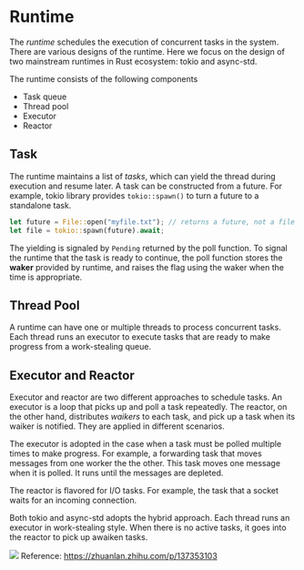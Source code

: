 # Runtime

The _runtime_ schedules the execution of concurrent tasks in the
system. There are various designs of the runtime. Here we focus on the
design of two mainstream runtimes in Rust ecosystem: tokio and
async-std.

The runtime consists of the following components

- Task queue
- Thread pool
- Executor
- Reactor


## Task

The runtime maintains a list of _tasks_, which can yield the thread
during execution and resume later. A task can be constructed from a
future. For example, tokio library provides `tokio::spawn()` to turn a
future to a standalone task.

```rust
let future = File::open("myfile.txt"); // returns a future, not a file handler
let file = tokio::spawn(future).await;
```


The yielding is signaled by `Pending` returned by the poll
function. To signal the runtime that the task is ready to continue,
the poll function stores the **waker** provided by runtime, and raises
the flag using the waker when the time is appropriate.

## Thread Pool

A runtime can have one or multiple threads to process concurrent
tasks. Each thread runs an executor to execute tasks that are ready to
make progress from a work-stealing queue.

## Executor and Reactor

Executor and reactor are two different approaches to schedule
tasks. An executor is a loop that picks up and poll a task
repeatedly. The reactor, on the other hand, distributes _waikers_ to
each task, and pick up a task when its waiker is notified. They are
applied in different scenarios.

The executor is adopted in the case when a task must be polled
multiple times to make progress. For example, a forwarding task that
moves messages from one worker the the other. This task moves one
message when it is polled. It runs until the messages are depleted.

The reactor is flavored for I/O tasks. For example, the task that a
socket waits for an incoming connection.

Both tokio and async-std adopts the hybrid approach. Each thread runs
an executor in work-stealing style. When there is no active tasks, it
goes into the reactor to pick up awaiken tasks.


![](https://pic1.zhimg.com/v2-a06c7cc6e763add8c60e561e9f8d078f_1440w.jpg?source=172ae18b)
Reference: https://zhuanlan.zhihu.com/p/137353103
